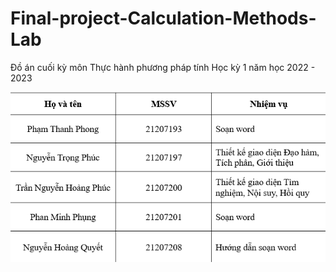 # Final-project-Calculation-Methods-Lab
Đồ án cuối kỳ môn Thực hành phương pháp tính Học kỳ 1 năm học 2022 - 2023

![image info](gioi_thieu/gioithieu.png)
